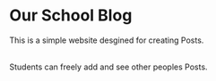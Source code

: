 <h1> Our School Blog</h1>


This is a simple website desgined for creating Posts. <br><br>

Students can freely add and see other peoples Posts.